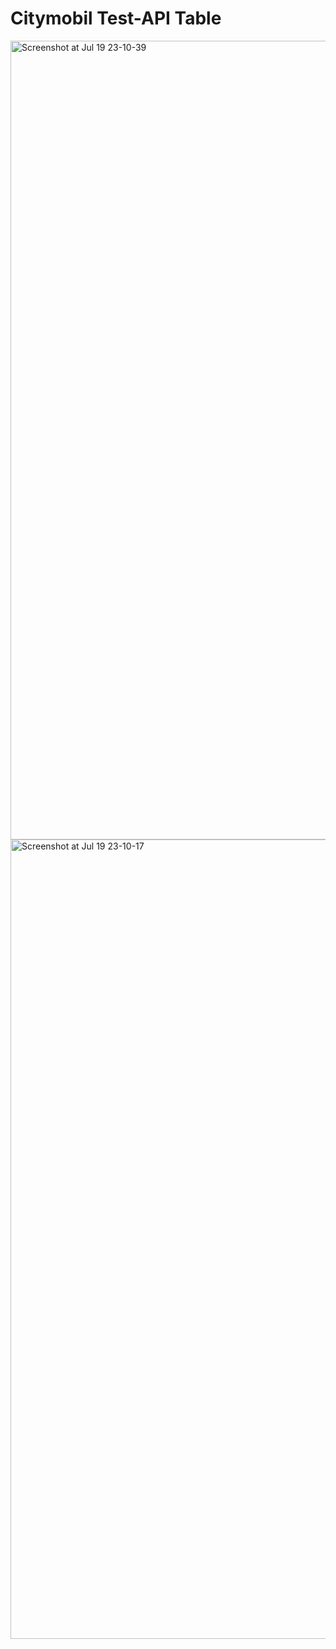# Citymobil Test-API Table

<img width="1278" alt="Screenshot at Jul 19 23-10-39" src="https://user-images.githubusercontent.com/58769031/126221440-3ab8af7c-71ff-4b5f-81d3-89316d40f10d.png">
<img width="1279" alt="Screenshot at Jul 19 23-10-17" src="https://user-images.githubusercontent.com/58769031/126221450-83561583-9f47-439a-8e70-0638281d4e2d.png">
